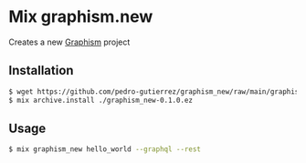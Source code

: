 # Mix graphism.new

Creates a new [Graphism](https://github.com/Gravity-Core/graphism) project

## Installation

```bash
$ wget https://github.com/pedro-gutierrez/graphism_new/raw/main/graphism_new-0.1.0.ez
$ mix archive.install ./graphism_new-0.1.0.ez
```

## Usage

```bash
$ mix graphism_new hello_world --graphql --rest
```
